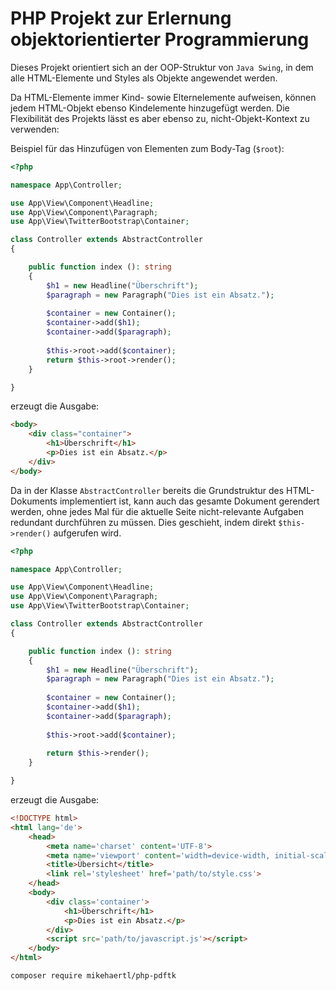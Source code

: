 # PHP Projekt zur Erlernung objektorientierter Programmierung

Dieses Projekt orientiert sich an der OOP-Struktur von `Java Swing`, in dem
alle HTML-Elemente und Styles als Objekte angewendet werden.

Da HTML-Elemente immer Kind- sowie Elternelemente aufweisen, können jedem
HTML-Objekt ebenso Kindelemente hinzugefügt werden. Die Flexibilität des Projekts
lässt es aber ebenso zu, nicht-Objekt-Kontext zu verwenden:

Beispiel für das Hinzufügen von Elementen zum Body-Tag (`$root`):

````php
<?php

namespace App\Controller;

use App\View\Component\Headline;
use App\View\Component\Paragraph;
use App\View\TwitterBootstrap\Container;

class Controller extends AbstractController
{

    public function index (): string
    {        
        $h1 = new Headline("Überschrift");
        $paragraph = new Paragraph("Dies ist ein Absatz.");
        
        $container = new Container();
        $container->add($h1);
        $container->add($paragraph);
        
        $this->root->add($container);        
        return $this->root->render();
    }

}

````
erzeugt die Ausgabe:
````html
<body>
    <div class="container">
        <h1>Überschrift</h1>
        <p>Dies ist ein Absatz.</p>
    </div>    
</body>

````

Da in der Klasse ``AbstractController`` bereits die Grundstruktur des HTML-Dokuments
implementiert ist, kann auch das gesamte Dokument gerendert werden, ohne jedes Mal
für die aktuelle Seite nicht-relevante Aufgaben redundant durchführen zu müssen.
Dies geschieht, indem direkt ``$this->render()`` aufgerufen wird.

````php
<?php

namespace App\Controller;

use App\View\Component\Headline;
use App\View\Component\Paragraph;
use App\View\TwitterBootstrap\Container;

class Controller extends AbstractController
{

    public function index (): string
    {        
        $h1 = new Headline("Überschrift");
        $paragraph = new Paragraph("Dies ist ein Absatz.");
        
        $container = new Container();
        $container->add($h1);
        $container->add($paragraph);       
                
        $this->root->add($container);   
             
        return $this->render();
    }

}

````
erzeugt die Ausgabe:
````html
<!DOCTYPE html>
<html lang='de'>
    <head>
        <meta name='charset' content='UTF-8'>    
        <meta name='viewport' content='width=device-width, initial-scale=1, maximum-scale=1, user-scalable=no'>
        <title>Übersicht</title>
        <link rel='stylesheet' href='path/to/style.css'>
    </head>
    <body>
        <div class='container'>
            <h1>Überschrift</h1>
            <p>Dies ist ein Absatz.</p>
        </div>
        <script src='path/to/javascript.js'></script>
    </body>
</html>
````

````shell
composer require mikehaertl/php-pdftk
````